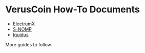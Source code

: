 # VerusCoin How-To Documents

  * [ElectrumX](ElectrumX.md)
  * [S-NOMP](S-NOMP.md)
  * [Iquidus](Iquidus.md)
  
  More guides to follow.
